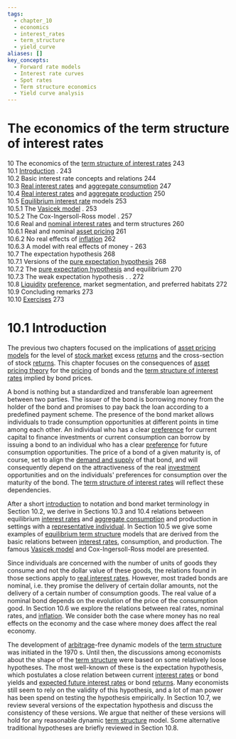 ```yaml
---
tags:
  - chapter_10
  - economics
  - interest_rates
  - term_structure
  - yield_curve
aliases: []
key_concepts:
  - Forward rate models
  - Interest rate curves
  - Spot rates
  - Term structure economics
  - Yield curve analysis
---
```




# The economics of the term structure of interest rates  
10 The economics of the [term structure of interest rates](../../../Financial%20Engineering/6.%20A%20Brief%20Introduction%20to%20Stochastic%20Calculus.md) 243  
10.1 [Introduction](../../../Financial%20Markets%20and%20Institutions/III.%20Liquidity%20of%20Assets/Class%209-%20Bailouts%20and%20Bank%20Failures/Squam%20Lake%20Group%20Introduction.md) . 243   
10.2 Basic interest rate concepts and relations 244   
10.3 [Real interest rates](Real%20Interest%20Rates%20and%20Aggregate%20Production.md) and [aggregate consumption](../Chapter%207%20-%20Market%20equilibrium/Pareto-Optimality%20in%20Some%20Incomplete%20Markets.md) 247   
10.4 [Real interest rates](Real%20Interest%20Rates%20and%20Aggregate%20Production.md) and [aggregate production](Real%20Interest%20Rates%20and%20Aggregate%20Production.md) 250   
10.5 [Equilibrium interest rate](Real%20Interest%20Rates%20and%20Aggregate%20Consumption.md) models 253   
10.5.1 The [Vasicek model](../../../Fixed%20Income%20Asset%20Pricing/Fixed%20Income%20Lecture%20Notes/Vasicek%20Short%20Rate%20Model.md) . 253   
10.5.2 The Cox-Ingersoll-Ross model . 257   
10.6 Real and [nominal interest rates](Real%20and%20Nominal%20Interest%20Rates%20and%20Term%20Struc.md) and term structures 260   
10.6.1 Real and nominal [asset pricing](../../../Fixed%20Income%20Asset%20Pricing/Fixed%20Income%20Asset%20Pricing.md) 261   
10.6.2 No real effects of [inflation](../../../International%20Finance/Bridgewater/Principles%20For%20Navigating%20Big%20Debt%20Cycles/Part%20II%20Detailed%20Case%20Studies/German%20Debt%20Crisis%20andHyperinflation%20(1918–1924)/War%20Economies%20and%20Hyperinflation.md) 262   
10.6.3 A model with real effects of money - 263   
10.7 The expectation hypothesis 268   
10.7.1 Versions of the [pure expectation hypothesis](The%20Expectation%20Hypothesis.md) 268   
10.7.2 The [pure expectation hypothesis](The%20Expectation%20Hypothesis.md) and equilibrium 270   
10.7.3 The weak expectation hypothesis . . 272   
10.8 [Liquidity](../../../Financial%20Markets%20and%20Institutions/III.%20Liquidity%20of%20Assets/Class%205-%20Private%20Information,%20Liquidity,%20and%20Securitization/Class%20Note%2010%20Liquidity%20and%20Class%20Note%2010%20Liquidity%20and%20Liquidity%20Managementliquidity%20management.md) [preference](../Chapter%205%20-%20Modeling%20the%20Preferences%20of%20Individuals/Utility%20Indices.md), market segmentation, and preferred habitats 272   
10.9 Concluding remarks 273   
10.10 [Exercises](Exercises.md) 273  

# 10.1 Introduction  

The previous two chapters focused on the implications of [asset pricing models](../../../Financial%20Engineering/Financial%20Mathematics%20Course.md) for the level of [stock market](../../Financial%20Engineering%20and%20Arbitrage%20in%20the%20Financial%20Markets/PART%20III%20THE%20PLAYERS/Chapter%2012%20-%20Hedge%20Fund%20Strategies/Hedge%20Fund%20Strategies.md) excess [returns](../Chapter%203%20-%20%20Assets,%20Portfolios,%20and%20Arbitrage/Assets.md) and the cross-section of stock [returns](../Chapter%203%20-%20%20Assets,%20Portfolios,%20and%20Arbitrage/Assets.md). This chapter focuses on the consequences of [asset pricing theory](../Chapter%209%20-%20Factor%20Models/Mean-Variance%20Efficient%20Returns%20and%20Pricing%20Fac.md) for the [pricing](../../Fixed%20Income%20Securities%20Tools%20for%20Today's%20Markets/Chapter%207/Arbitrage%20Pricing%20of%20Derivatives.md) of bonds and the [term structure of interest rates](../../../Financial%20Engineering/6.%20A%20Brief%20Introduction%20to%20Stochastic%20Calculus.md) implied by bond prices.  

A bond is nothing but a standardized and transferable loan agreement between two parties. The issuer of the bond is borrowing money from the holder of the bond and promises to pay back the loan according to a predefined payment scheme. The presence of the bond market allows individuals to trade consumption opportunities at different points in time among each other. An individual who has a clear [preference](../Chapter%205%20-%20Modeling%20the%20Preferences%20of%20Individuals/Utility%20Indices.md) for current capital to finance investments or current consumption can borrow by issuing a bond to an individual who has a clear [preference](../Chapter%205%20-%20Modeling%20the%20Preferences%20of%20Individuals/Utility%20Indices.md) for future consumption opportunities. The price of a bond of a given maturity is, of course, set to align the [demand and supply](../../../International%20Finance/China%20Foreign%20Exchange%20Reserves/Currency%20Appreciation%20and%20Depreciation.md) of that bond, and will consequently depend on the attractiveness of the real [investment](../../../Advanced%20Investments/An%20Asset%20Allocation%20Primer.md) opportunities and on the individuals' preferences for consumption over the maturity of the bond. The [term structure of interest rates](../../../Financial%20Engineering/6.%20A%20Brief%20Introduction%20to%20Stochastic%20Calculus.md) will reflect these dependencies.  

After a short [introduction](../../../Financial%20Markets%20and%20Institutions/III.%20Liquidity%20of%20Assets/Class%209-%20Bailouts%20and%20Bank%20Failures/Squam%20Lake%20Group%20Introduction.md) to notation and bond market terminology in Section 10.2, we derive in Sections 10.3 and 10.4 relations between equilibrium [interest rates](../../Fixed%20Income%20Securities%20Tools%20for%20Today's%20Markets/Chapter%202/Interest%20Rate%20Quotations.md) and [aggregate consumption](../Chapter%207%20-%20Market%20equilibrium/Pareto-Optimality%20in%20Some%20Incomplete%20Markets.md) and production in settings with a [representative individual](../Chapter%208%20-%20Consumption-Based%20Asset%20Pricing/The%20Simple%20Multi-Period%20Ccapm.md). In Section 10.5 we give some examples of [equilibrium term structure](../../../Financial%20Engineering/Derivatives/Part%20XII%20-%20Price%20Dynamics/Chapter%2049%20-%20Equilibrium%20Models:%20Term%20Structure.md) models that are derived from the basic relations between [interest rates](../../Fixed%20Income%20Securities%20Tools%20for%20Today's%20Markets/Chapter%202/Interest%20Rate%20Quotations.md), consumption, and production. The famous [Vasicek model](../../../Fixed%20Income%20Asset%20Pricing/Fixed%20Income%20Lecture%20Notes/Vasicek%20Short%20Rate%20Model.md) and Cox-Ingersoll-Ross model are presented.  

Since individuals are concerned with the number of units of goods they consume and not the dollar value of these goods, the relations found in those sections apply to [real interest rates](Real%20Interest%20Rates%20and%20Aggregate%20Production.md). However, most traded bonds are nominal, i.e. they promise the delivery of certain dollar amounts, not the delivery of a certain number of consumption goods. The real value of a nominal bond depends on the evolution of the price of the consumption good. In Section 10.6 we explore the relations between real rates, nominal rates, and [inflation](../../../International%20Finance/Bridgewater/Principles%20For%20Navigating%20Big%20Debt%20Cycles/Part%20II%20Detailed%20Case%20Studies/German%20Debt%20Crisis%20andHyperinflation%20(1918–1924)/War%20Economies%20and%20Hyperinflation.md). We consider both the case where money has no real effects on the economy and the case where money does affect the real economy.  

The development of [arbitrage](../../Fixed%20Income%20Securities%20Tools%20for%20Today's%20Markets/Chapter%207/Arbitrage%20Pricing%20of%20Derivatives.md)-free dynamic models of the [term structure](../../Fixed%20Income%20Securities%20Tools%20for%20Today's%20Markets/Chapter%209/The%20Vasicek%20Model.md) was initiated in the 1970 s. Until then, the discussions among economists about the shape of the [term structure](../../Fixed%20Income%20Securities%20Tools%20for%20Today's%20Markets/Chapter%209/The%20Vasicek%20Model.md) were based on some relatively loose hypotheses. The most well-known of these is the expectation hypothesis, which postulates a close relation between current [interest rates](../../Fixed%20Income%20Securities%20Tools%20for%20Today's%20Markets/Chapter%202/Interest%20Rate%20Quotations.md) or bond yields and [expected future interest rates](The%20Expectation%20Hypothesis.md) or bond [returns](../Chapter%203%20-%20%20Assets,%20Portfolios,%20and%20Arbitrage/Assets.md). Many economists still seem to rely on the validity of this hypothesis, and a lot of man power has been spend on testing the hypothesis empirically. In Section 10.7, we review several versions of the expectation hypothesis and discuss the consistency of these versions. We argue that neither of these versions will hold for any reasonable dynamic [term structure](../../Fixed%20Income%20Securities%20Tools%20for%20Today's%20Markets/Chapter%209/The%20Vasicek%20Model.md) model. Some alternative traditional hypotheses are briefly reviewed in Section 10.8.  